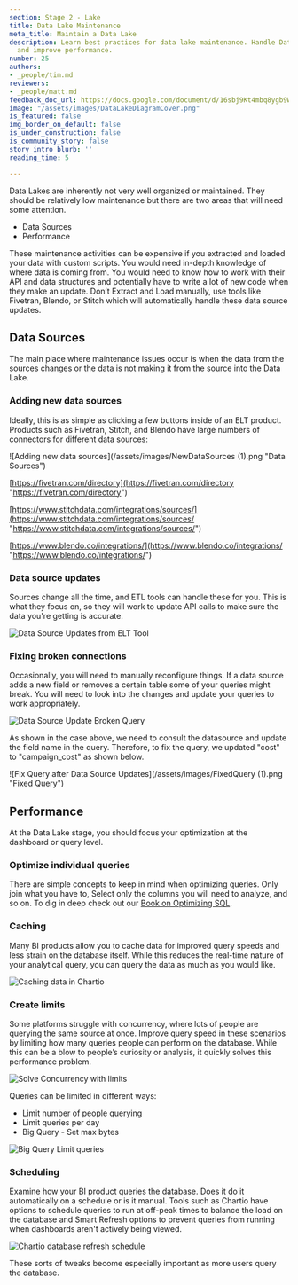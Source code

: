 ```yaml
---
section: Stage 2 - Lake
title: Data Lake Maintenance
meta_title: Maintain a Data Lake
description: Learn best practices for data lake maintenance. Handle Data Source updates
  and improve performance.
number: 25
authors:
- _people/tim.md
reviewers:
- _people/matt.md
feedback_doc_url: https://docs.google.com/document/d/16sbj9Kt4mbq8ygb9WGVROH06cBHyiZ-sAzrYa1QjpgA/edit?usp=sharing
image: "/assets/images/DataLakeDiagramCover.png"
is_featured: false
img_border_on_default: false
is_under_construction: false
is_community_story: false
story_intro_blurb: ''
reading_time: 5

---
```

Data Lakes are inherently not very well organized or maintained. They should be relatively low maintenance but there are two areas that will need some attention.

* Data Sources
* Performance

These maintenance activities can be expensive if you extracted and loaded your data with custom scripts. You would need in-depth knowledge of where data is coming from. You would need to know how to work with their API and data structures and potentially have to write a lot of new code when they make an update. Don’t Extract and Load manually, use tools like Fivetran, Blendo, or Stitch which will automatically handle these data source updates.

## Data Sources

The main place where maintenance issues occur is when the data from the sources changes or the data is not making it from the source into the Data Lake.

### Adding new data sources

Ideally, this is as simple as clicking a few buttons inside of an ELT product. Products such as Fivetran, Stitch, and Blendo have large numbers of connectors for different data sources:

![Adding new data sources](/assets/images/NewDataSources (1).png "Data Sources")

[https://fivetran.com/directory](https://fivetran.com/directory "https://fivetran.com/directory")

[https://www.stitchdata.com/integrations/sources/](https://www.stitchdata.com/integrations/sources/ "https://www.stitchdata.com/integrations/sources/")

[https://www.blendo.co/integrations/](https://www.blendo.co/integrations/ "https://www.blendo.co/integrations/")

### Data source updates

Sources change all the time, and ETL tools can handle these for you. This is what they focus on, so they will work to update API calls to make sure the data you're getting is accurate.

![Data Source Updates from ELT Tool](/assets/images/DataSourceUpdates.png "Data Source Updates")

### Fixing broken connections

Occasionally, you will need to manually reconfigure things. If a data source adds a new field or removes a certain table some of your queries might break. You will need to look into the changes and update your queries to work appropriately.

![Data Source Update Broken Query](/assets/images/BrokenQuery.png "Broken Query")

As shown in the case above, we need to consult the datasource and update the field name in the query. Therefore, to fix the query, we updated "cost" to "campaign_cost" as shown below.

![Fix Query after Data Source Updates](/assets/images/FixedQuery (1).png "Fixed Query")

## Performance

At the Data Lake stage, you should focus your optimization at the dashboard or query level.

### Optimize individual queries

There are simple concepts to keep in mind when optimizing queries. Only join what you have to, Select only the columns you will need to analyze, and so on. To dig in deep check out our [Book on Optimizing SQL](https://dataschool.com/sql-optimization/).

### Caching

Many BI products allow you to cache data for improved query speeds and less strain on the database itself. While this reduces the real-time nature of your analytical query, you can query the data as much as you would like.

![Caching data in Chartio](/assets/images/CachingData.png "Cache Data")

### Create limits

Some platforms struggle with concurrency, where lots of people are querying the same source at once. Improve query speed in these scenarios by limiting how many queries people can perform on the database. While this can be a blow to people’s curiosity or analysis, it quickly solves this performance problem.

![Solve Concurrency with limits](/assets/images/QueryLimits.png "Limit Query People")

Queries can be limited in different ways:

* Limit number of people querying
* Limit queries per day
* Big Query - Set max bytes

![Big Query Limit queries](/assets/images/LimitQuery.png "Limit Queries")

### Scheduling

Examine how your BI product queries the database. Does it do it automatically on a schedule or is it manual. Tools such as Chartio have options to schedule queries to run at off-peak times to balance the load on the database and Smart Refresh options to prevent queries from running when dashboards aren't actively being viewed.

![Chartio database refresh schedule](/assets/images/ScheduleRefresh.png "Schedule Refresh")

These sorts of tweaks become especially important as more users query the database.